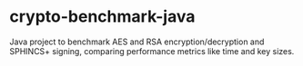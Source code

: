 # crypto-benchmark-java
Java project to benchmark AES and RSA encryption/decryption and SPHINCS+ signing, comparing performance metrics like time and key sizes.
